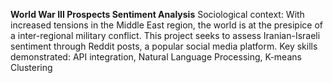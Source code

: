 **World War III Prospects Sentiment Analysis**
Sociological context: With increased tensions in the Middle East region, the world is at the presipice of a inter-regional military conflict. This project seeks to assess Iranian-Israeli sentiment through Reddit posts, a popular social media platform.
Key skills demonstrated: API integration, Natural Language Processing, K-means Clustering
